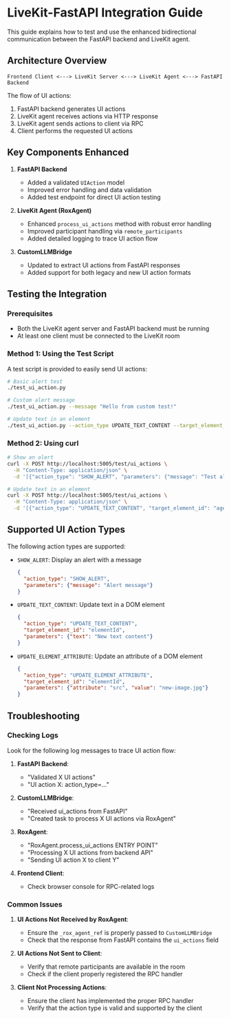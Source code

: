 # LiveKit-FastAPI Integration Guide

This guide explains how to test and use the enhanced bidirectional communication between the FastAPI backend and LiveKit agent.

## Architecture Overview

```
Frontend Client <---> LiveKit Server <---> LiveKit Agent <---> FastAPI Backend
```

The flow of UI actions:
1. FastAPI backend generates UI actions
2. LiveKit agent receives actions via HTTP response
3. LiveKit agent sends actions to client via RPC
4. Client performs the requested UI actions

## Key Components Enhanced

1. **FastAPI Backend**
   - Added a validated `UIAction` model
   - Improved error handling and data validation
   - Added test endpoint for direct UI action testing

2. **LiveKit Agent (RoxAgent)**
   - Enhanced `process_ui_actions` method with robust error handling
   - Improved participant handling via `remote_participants`
   - Added detailed logging to trace UI action flow

3. **CustomLLMBridge**
   - Updated to extract UI actions from FastAPI responses
   - Added support for both legacy and new UI action formats

## Testing the Integration

### Prerequisites
- Both the LiveKit agent server and FastAPI backend must be running
- At least one client must be connected to the LiveKit room

### Method 1: Using the Test Script

A test script is provided to easily send UI actions:

```bash
# Basic alert test
./test_ui_action.py

# Custom alert message
./test_ui_action.py --message "Hello from custom test!"

# Update text in an element
./test_ui_action.py --action_type UPDATE_TEXT_CONTENT --target_element_id "agentUpdatableTextRoxPage" --message "Text updated via test script"
```

### Method 2: Using curl

```bash
# Show an alert
curl -X POST http://localhost:5005/test/ui_actions \
  -H "Content-Type: application/json" \
  -d '[{"action_type": "SHOW_ALERT", "parameters": {"message": "Test alert via curl"}}]'

# Update text in an element
curl -X POST http://localhost:5005/test/ui_actions \
  -H "Content-Type: application/json" \
  -d '[{"action_type": "UPDATE_TEXT_CONTENT", "target_element_id": "agentUpdatableTextRoxPage", "parameters": {"text": "Updated via curl"}}]'
```

## Supported UI Action Types

The following action types are supported:

- `SHOW_ALERT`: Display an alert with a message
  ```json
  {
    "action_type": "SHOW_ALERT",
    "parameters": {"message": "Alert message"}
  }
  ```

- `UPDATE_TEXT_CONTENT`: Update text in a DOM element
  ```json
  {
    "action_type": "UPDATE_TEXT_CONTENT",
    "target_element_id": "elementId",
    "parameters": {"text": "New text content"}
  }
  ```

- `UPDATE_ELEMENT_ATTRIBUTE`: Update an attribute of a DOM element
  ```json
  {
    "action_type": "UPDATE_ELEMENT_ATTRIBUTE",
    "target_element_id": "elementId",
    "parameters": {"attribute": "src", "value": "new-image.jpg"}
  }
  ```

## Troubleshooting

### Checking Logs

Look for the following log messages to trace UI action flow:

1. **FastAPI Backend**: 
   - "Validated X UI actions"
   - "UI action X: action_type=..."

2. **CustomLLMBridge**:
   - "Received ui_actions from FastAPI"
   - "Created task to process X UI actions via RoxAgent" 

3. **RoxAgent**:
   - "RoxAgent.process_ui_actions ENTRY POINT"
   - "Processing X UI actions from backend API"
   - "Sending UI action X to client Y"

4. **Frontend Client**:
   - Check browser console for RPC-related logs

### Common Issues

1. **UI Actions Not Received by RoxAgent**:
   - Ensure the `_rox_agent_ref` is properly passed to `CustomLLMBridge`
   - Check that the response from FastAPI contains the `ui_actions` field

2. **UI Actions Not Sent to Client**:
   - Verify that remote participants are available in the room
   - Check if the client properly registered the RPC handler

3. **Client Not Processing Actions**:
   - Ensure the client has implemented the proper RPC handler
   - Verify that the action type is valid and supported by the client

